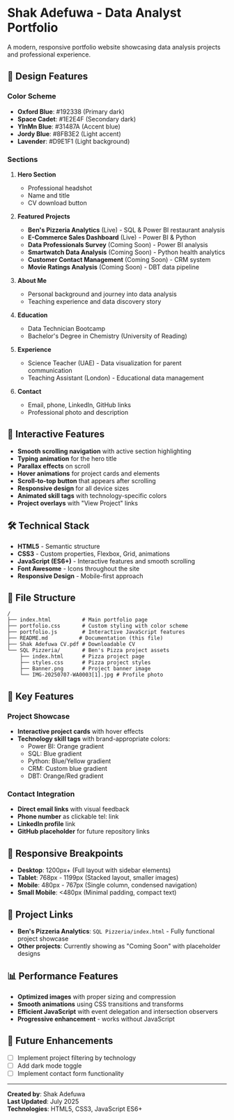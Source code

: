 # Shak Adefuwa - Data Analyst Portfolio

A modern, responsive portfolio website showcasing data analysis projects and professional experience.

## 🎨 Design Features

### Color Scheme
- **Oxford Blue**: #192338 (Primary dark)
- **Space Cadet**: #1E2E4F (Secondary dark)
- **YlnMn Blue**: #31487A (Accent blue)
- **Jordy Blue**: #8FB3E2 (Light accent)
- **Lavender**: #D9E1F1 (Light background)

### Sections

1. **Hero Section**
   - Professional headshot
   - Name and title
   - CV download button

2. **Featured Projects**
   - **Ben's Pizzeria Analytics** (Live) - SQL & Power BI restaurant analysis
   - **E-Commerce Sales Dashboard** (Live) - Power BI & Python
   - **Data Professionals Survey** (Coming Soon) - Power BI analysis
   - **Smartwatch Data Analysis** (Coming Soon) - Python health analytics
   - **Customer Contact Management** (Coming Soon) - CRM system
   - **Movie Ratings Analysis** (Coming Soon) - DBT data pipeline

3. **About Me**
   - Personal background and journey into data analysis
   - Teaching experience and data discovery story

4. **Education**
   - Data Technician Bootcamp
   - Bachelor's Degree in Chemistry (University of Reading)

5. **Experience**
   - Science Teacher (UAE) - Data visualization for parent communication
   - Teaching Assistant (London) - Educational data management

6. **Contact**
   - Email, phone, LinkedIn, GitHub links
   - Professional photo and description

## 🚀 Interactive Features

- **Smooth scrolling navigation** with active section highlighting
- **Typing animation** for the hero title
- **Parallax effects** on scroll
- **Hover animations** for project cards and elements
- **Scroll-to-top button** that appears after scrolling
- **Responsive design** for all device sizes
- **Animated skill tags** with technology-specific colors
- **Project overlays** with "View Project" links

## 🛠 Technical Stack

- **HTML5** - Semantic structure
- **CSS3** - Custom properties, Flexbox, Grid, animations
- **JavaScript (ES6+)** - Interactive features and smooth scrolling
- **Font Awesome** - Icons throughout the site
- **Responsive Design** - Mobile-first approach

## 📁 File Structure

```
/
├── index.html          # Main portfolio page
├── portfolio.css       # Custom styling with color scheme
├── portfolio.js        # Interactive JavaScript features
├── README.md          # Documentation (this file)
├── Shak Adefuwa CV.pdf # Downloadable CV
└── SQL Pizzeria/       # Ben's Pizza project assets
    ├── index.html      # Pizza project page
    ├── styles.css      # Pizza project styles
    ├── Banner.png      # Project banner image
    └── IMG-20250707-WA0003[1].jpg # Profile photo
```

## 🎯 Key Features

### Project Showcase
- **Interactive project cards** with hover effects
- **Technology skill tags** with brand-appropriate colors:
  - Power BI: Orange gradient
  - SQL: Blue gradient
  - Python: Blue/Yellow gradient
  - CRM: Custom blue gradient
  - DBT: Orange/Red gradient

### Contact Integration
- **Direct email links** with visual feedback
- **Phone number** as clickable tel: link
- **LinkedIn profile** link
- **GitHub placeholder** for future repository links

## 📱 Responsive Breakpoints

- **Desktop**: 1200px+ (Full layout with sidebar elements)
- **Tablet**: 768px - 1199px (Stacked layout, smaller images)
- **Mobile**: 480px - 767px (Single column, condensed navigation)
- **Small Mobile**: <480px (Minimal padding, compact text)

## 🔗 Project Links

- **Ben's Pizzeria Analytics**: `SQL Pizzeria/index.html` - Fully functional project showcase
- **Other projects**: Currently showing as "Coming Soon" with placeholder designs

## 📊 Performance Features

- **Optimized images** with proper sizing and compression
- **Smooth animations** using CSS transitions and transforms
- **Efficient JavaScript** with event delegation and intersection observers
- **Progressive enhancement** - works without JavaScript


## 🔄 Future Enhancements

- [ ] Implement project filtering by technology
- [ ] Add dark mode toggle
- [ ] Implement contact form functionality

---

**Created by**: Shak Adefuwa  
**Last Updated**: July 2025  
**Technologies**: HTML5, CSS3, JavaScript ES6+ 
